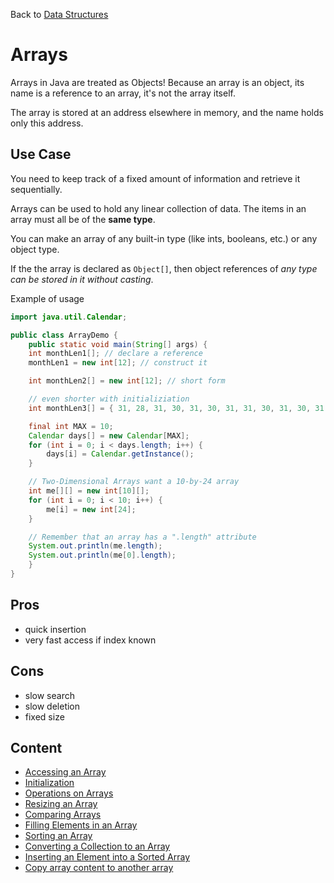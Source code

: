 Back to [Data Structures](index.md)

# Arrays

Arrays in Java are treated as Objects! Because an array is an object, its name
is a reference to an array, it's not the array itself.

The array is stored at an address elsewhere in memory,
and the name holds only this address.

## Use Case 

You need to keep track of a fixed amount of information and retrieve it sequentially.

Arrays can be used to hold any linear collection of data. 
The items in an array must all be of the **same type**.

You can make an array of any built-in type (like ints, booleans, etc.) or any object type.

If the the array is declared as `Object[]`, then object references of _any type can be stored in it without casting_.

Example of usage
```java
import java.util.Calendar;

public class ArrayDemo {
    public static void main(String[] args) {
	int monthLen1[]; // declare a reference
	monthLen1 = new int[12]; // construct it

	int monthLen2[] = new int[12]; // short form

	// even shorter with initializiation
	int monthLen3[] = { 31, 28, 31, 30, 31, 30, 31, 31, 30, 31, 30, 31 };

	final int MAX = 10;
	Calendar days[] = new Calendar[MAX];
	for (int i = 0; i < days.length; i++) {
	    days[i] = Calendar.getInstance();
	}

	// Two-Dimensional Arrays want a 10-by-24 array
	int me[][] = new int[10][];
	for (int i = 0; i < 10; i++) {
	    me[i] = new int[24];
	}

	// Remember that an array has a ".length" attribute
	System.out.println(me.length);
	System.out.println(me[0].length);
    }
}
```

## Pros
- quick insertion
- very fast access if index known

## Cons
- slow search
- slow deletion
- fixed size

## Content

- [Accessing an Array](array-accessing.md)
- [Initialization](array-initialization.md)
- [Operations on Arrays](array-operations.md)
- [Resizing an Array](array-resizing.md)
- [Comparing Arrays](array-comparing.md)
- [Filling Elements in an Array](array-filling-elements.md)
- [Sorting an Array](array-sort.md)
- [Converting a Collection to an Array](array-to-collection.md)
- [Inserting an Element into a Sorted Array](array-insert.md)
- [Copy array content to another array](array-copy.md)

